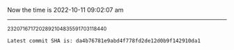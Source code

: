 Now the time is 2022-10-11 09:02:07 am

---

<small>2320716717202892104835591703118440</small>

```txt
Latest commit SHA is: da4b76781e9abd4f778fd2de12d0b9f142910da1
```
